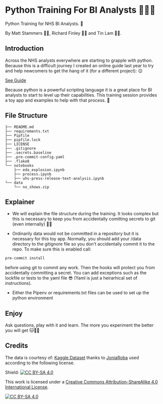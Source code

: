 # Python Training For BI Analysts 👀🎂✨

Python Training for NHS BI Analysts. 🎁

By Matt Stammers 🐱‍💻, Richard Finley 🐱‍🐉 and Tin Lam 🐱‍🚀.

## Introduction

Across the NHS analysts everywhere are starting to grapple with python. Because this is a difficult journey I created an online guide last year to try and help newcomers to get the hang of it (for a different project): 😉

[See Guide](https://mattstammers.github.io/hdruk_avoidable_admissions_collaboration_docs/how_to_guides/new_to_python/)

Because python is a powerful scripting language it is a great place for BI analysts to start to level up their capabilities. This training session provides a toy app and examples to help with that process. 🙌

## File Structure

```
├── README.md
├── requirements.txt
├── Pipfile
├── pipfile.lock
├── LICENSE
├── .gitignore
├── .secrets.baseline
├── .pre-commit-config.yaml
├── .flake8
└── notebooks
    ├── eda_explosion.ipynb
    ├── process.ipynb
    ├── uhs-press-release-text-analysis.ipynb
└── data
    └── no_shows.zip
```

## Explainer

- We will explain the file structure during the training. It looks complex but this is necessary to keep you from accidentally comitting secrets to git (even internally) 🐱‍🏍

- Ordinarily data would not be committed in a repository but it is necessary for this toy app. Normally, you should add your /data directory to the gitignore file so you don't accidentally commit it to the repo. To make sure this is enabled call:

```bat
pre-commit install
```

before using git to commit any work. Then the hooks will protect you from accidentally committing a secret. You can add exceptions such as the lockfile or tests to the yaml file 😎 (Yaml is just a heirarhical set of instructions).

- Either the Pipenv or requirements.txt files can be used to set up the python environment

## Enjoy

Ask questions, play with it and learn. The more you experiment the better you will get 🐱🐱‍👤

## Credits

The data is courtesy of: [Kaggle Dataset](https://www.kaggle.com/datasets/joniarroba/noshowappointments) thanks to [JoniaRoba](https://www.kaggle.com/joniarroba) used according to the following license.

Shield: [![CC BY-SA 4.0][cc-by-sa-shield]][cc-by-sa]

This work is licensed under a
[Creative Commons Attribution-ShareAlike 4.0 International License][cc-by-sa].

[![CC BY-SA 4.0][cc-by-sa-image]][cc-by-sa]

[cc-by-sa]: https://creativecommons.org/licenses/by-nc-sa/4.0/
[cc-by-sa-image]: https://licensebuttons.net/l/by-sa/4.0/88x31.png
[cc-by-sa-shield]: https://img.shields.io/badge/License-CC%20BY--SA%204.0-lightgrey.svg
